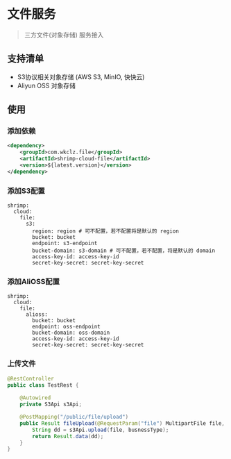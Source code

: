 # 文件服务

> 三方文件(对象存储) 服务接入

## 支持清单
- S3协议相关对象存储 (AWS S3, MinIO, 快快云)
- Aliyun OSS 对象存储


## 使用

### 添加依赖

```xml
<dependency>
    <groupId>com.wkclz.file</groupId>
    <artifactId>shrimp-cloud-file</artifactId>
    <version>${latest.version}</version>
</dependency>
```

### 添加S3配置

```text
shrimp:
  cloud:
    file:
      s3:
        region: region # 可不配置，若不配置将是默认的 region
        bucket: bucket
        endpoint: s3-endpoint
        bucket-domain: s3-domain # 可不配置，若不配置，将是默认的 domain
        access-key-id: access-key-id
        secret-key-secret: secret-key-secret
```


### 添加AliOSS配置

```text
shrimp:
  cloud:
    file:
      alioss:
        bucket: bucket
        endpoint: oss-endpoint
        bucket-domain: oss-domain
        access-key-id: access-key-id
        secret-key-secret: secret-key-secret
```


### 上传文件
```java
@RestController
public class TestRest {
    
    @Autowired
    private S3Api s3Api;

    @PostMapping("/public/file/upload")
    public Result fileUpload(@RequestParam("file") MultipartFile file, String busnessType){
        String dd = s3Api.upload(file, busnessType);
        return Result.data(dd);
    }
}


```


